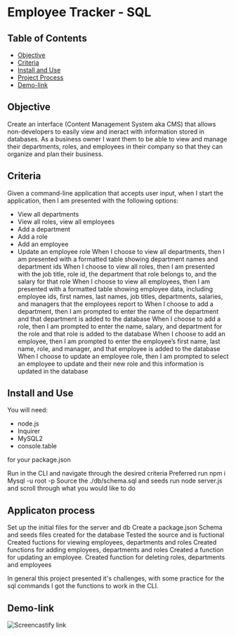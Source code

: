 # Employee Tracker - SQL

## Table of Contents

- [Objective](#objective)
- [Criteria](#criteria)
- [Install and Use](#install-and-use)
- [Project Process](#project-process)
- [Demo-link](#demo-link)

## Objective 

Create an interface (Content Management System aka CMS) that allows non-developers to easily view and ineract with information stored in databases. As a business owner I want them to be able to view and manage their departments, roles, and employees in their company so that they can organize and plan their business.

## Criteria
Given a command-line application that accepts user input, when I start the application, then I am presented with the following options: 
 - View all departments
 - View all roles, view all employees
 - Add a department
 - Add a role
 - Add an employee
 - Update an employee role 
When I choose to view all departments, then I am presented with a formatted table showing department names and department ids
When I choose to view all roles, then I am presented with the job title, role id, the department that role belongs to, and the salary for that role
When I choose to view all employees, then I am presented with a formatted table showing employee data, including employee ids, first names, last names, job titles, departments, salaries, and managers that the employees report to
When I choose to add a department, then I am prompted to enter the name of the department and that department is added to the database
When I choose to add a role, then I am prompted to enter the name, salary, and department for the role and that role is added to the database
When I choose to add an employee, then I am prompted to enter the employee’s first name, last name, role, and manager, and that employee is added to the database
When I choose to update an employee role, then I am prompted to select an employee to update and their new role and this information is updated in the database

## Install and Use 

You will need:
 - node.js
 - Inquirer
 - MySQL2
 - console.table

for your package.json

Run in the CLI and navigate through the desired criteria 
Preferred 
run npm i 
Mysql -u root -p
Source the ./db/schema.sql and seeds
run node server.js and scroll through what you would like to do

## Applicaton process

Set up the initial files for the server and db 
Create a package.json 
Schema and seeds files created for the database
Tested the source and is fuctional
Created fuctions for viewing employees, departments and roles
Created functions for adding employees, departments and roles
Created a function for updating an employee.
Created function for deleting roles, departments and employees

In general this project presented it's challenges, with some practice for the sql commands I 
got the functions to work in the CLI.

## Demo-link

![Screencastify link](https://watch.screencastify.com/v/CTjmq06VK7idPmCe6xBt)